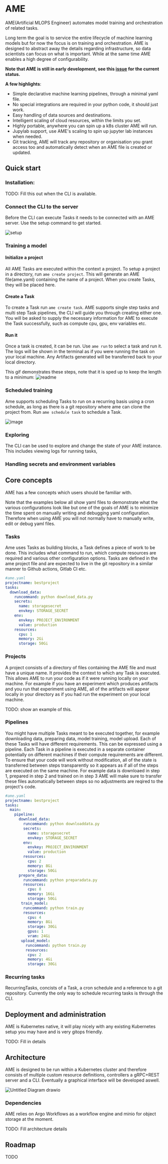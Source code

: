 # AME

AME(Artificial MLOPS Engineer) automates model training and orchestration of related tasks. 

Long term the goal is to service the entire lifecycle of machine learning models but for now the focus is on training and orchestration. AME is designed to abstract away the details regarding infrastructure, so data scientists can focus on what is important. While at the same time AME enables a high degree of configurability.

**Note that AME is still in early development, see this [issue](https://github.com/TeaInSpace/ame/issues/69) for the current status.**

**A few highlights**:
- Simple declarative machine learning pipelines, through a minimal yaml file.
- No special integrations are required in your python code, it should just work.
- Easy handling of data sources and destinations.
- Intelligent scaling of cloud resources, within the limits you set.
- Highly portable, anywhere you can spin up a k8s cluster AME will run.
- Jupylab support, use AME's scaling to spin up jupyter lab instances when needed.
- Git tracking, AME will track any repository or organisation you grant access too and automatically detect when an AME file is created or updated.

## Quick start

### Installation:

TODO: Fill this out when the CLI is available.

### Connect the CLI to the server

Before the CLI can execute Tasks it needs to be connected with an AME server. Use the setup command to get started.

![setup](https://user-images.githubusercontent.com/10332534/194759967-4b0d80b8-eab7-4350-9d23-5b02b51440d3.gif)

### Training a model

#### Initialize a project

All AME Tasks are executed within the context a project. To setup a project in a directory, run `ame create project`. This will generate
an AME file(ame.yaml) containing the name of a project. When you create Tasks, they will be placed here.

#### Create a Task

To create a Task run `ame create task`. AME supports single step tasks and multi step Task pipelines, the CLI will guide you through creating either one. You will be asked to supply the necessary information for AME to execute the Task successfully, such as compute cpu, gpu, env variables etc.

#### Run it

Once a task is created, it can be run. Use `ame run` to select a task and run it. The logs will be shown in the terminal as if you were running the task on your local machine. Any Artifacts generated will be transferred back to your local directory.

This gif demonstrates these steps, note that it is sped up to keep the length to a minimum:
![readme](https://user-images.githubusercontent.com/10332534/196032105-869531c3-ebea-44cf-9cee-e57f0546dcda.gif)


### Scheduled training

Ame supports scheduling Tasks to run on a recurring basis using a cron schedule, as long as there is a git repository where ame can clone the project from. Run `ame schedule task` to schedule a Task.

![image](https://user-images.githubusercontent.com/10332534/196032747-f5e65c1a-a183-491a-9512-7762df070349.png)

### Exploring

The CLI can be used to explore and change the state of your AME instance. This includes viewing logs for running tasks, 

### Handling secrets and environment variables


## Core concepts

AME has a few concepts which users should be familiar with.

Note that the examples below all show yaml files to demonstrate what the various configurations look like but one of the goals of AME is to minimize the time spent on manually writing and debugging yaml configuration. Therefore when using AME you will not normally have to manually write, edit or debug yaml files.

### Tasks

Ame uses Tasks as building blocks, a Task defines a piece of work to be done. This includes what command to run, which compute resources are required and various other configuration options. Tasks are defined in the ame project file and are expected to live in the git repository in a similar manner to Github actions, Gitlab CI etc.

```yaml
#ame.yaml
projectname: bestproject
tasks:
  download_data:
    runcommand: python download_data.py
    secrets:
      name: storagesecret
      envkey: STORAGE_SECRET
    env:
      envkey: PROJECT_ENVIRONMENT
      value: production
    resources:
      cpu: 1
      memory: 2Gi
      storage: 50Gi
```

### Projects
A project consists of a directory of files containing the AME file and must have a unique name. It provides the context to which any Task is executed. This allows AME to run your code as if it were running locally on your machine. For example if you have an experiment which produces artifacts and you run that experiment using AME, all of the artifacts will appear locally in your directory as if you had run the experiment on your local machine.

TODO: show an example of this.

### Pipelines

You might have multiple Tasks meant to be executed together, for example downloading data, preparing data, model training, model upload. Each of these Tasks will have different requirements. This can be expressed using a pipeline. Each Task in a pipeline is executed in a separate container potentially on different machines if their compute requirements are different. To ensure that your code will work without modification, all of the state is transferred between steps transparently so it appears as if all of the steps are executed on the same machine. For example data is downloaed in step 1, prepared in step 2 and trained on in step 3 AME will make sure to transfer these files automatically between steps so no adjustments are reqired to the project's code.

```yaml
#ame.yaml
projectname: bestproject
tasks:
  main:
    pipeline:
      download_data:
        runcommand: python downloaddata.py
        secrets:
          name: storagesecret
          envkey: STORAGE_SECRET
        env:
          envkey: PROJECT_ENVIRONMENT
          value: production
        resources:
          cpu: 2
          memory: 8Gi
          storage: 50Gi
      prepare_data:
        runcommand: python preparadata.py
        resources:
          cpu: 8
          memory: 16Gi
          storage: 50Gi
       train_model:
        runcommand: python train.py
        resources:
          cpu: 4
          memory: 8Gi
          storage: 30Gi
          gpus: 1
          vram: 24Gi
       upload_model:
         runcommand: python train.py
         resources:
          cpu: 2
          memory: 4Gi
          storage: 30Gi
```
### Recurring tasks

RecurringTasks, concists of a Task, a cron schedule and a reference to a git repository. Currently the only way to schedule recurring tasks is through the CLI.

## Deployment and administration

AME is Kubernetes native, it will play nicely with any existing Kubernetes setup you may have and is very gitops friendly.

TODO: Fill in details

## Architecture

AME is designed to be run within a Kubernetes cluster and therefore consists of multiple custom resource definitions, controllers a gRPC+REST server and a CLI.
Eventually a graphical interface will be developed aswell.

![Untitled Diagram drawio](https://user-images.githubusercontent.com/10332534/195980196-06fbf347-19a2-48eb-915d-44008bd606e7.png)

### Dependencies

AME relies on Argo Workflows as a workflow engine and minio for object storage at the moment.

TODO: Fill architecture details

## Roadmap

TODO
